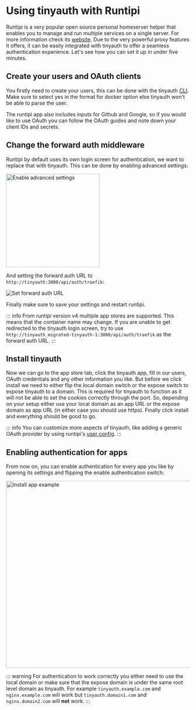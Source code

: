 # Using tinyauth with Runtipi

Runtipi is a very popular open source personal homeserver helper that enables you to manage and run multiple services on a single server. For more information check its [website](https://runtipi.io). Due to the very powerful proxy features it offers, it can be easily integrated with tinyauth to offer a seamless authentication experience. Let's see how you can set it up in under five minutes.

## Create your users and OAuth clients

You firstly need to create your users, this can be done with the tinyauth [CLI](/docs/reference/cli#create-user-command). Make sure to select yes in the format for docker option else tinyauth won't be able to parse the user.

The runtipi app also includes inputs for Github and Google, so if you would like to use OAuth you can follow the OAuth guides and note down your client IDs and secrets.

## Change the forward auth middleware

Runtipi by default uses its own login screen for authentication, we want to replace that with tinyauth. This can be done by enabling advanced settings:

<img src="/screenshots/runtipi-enable-advanced-settings.png" alt="Enable advanced settings" width="256">

And setting the forward auth URL to `http://tinyauth:3000/api/auth/traefik`:

![Set forward auth URL](/screenshots/runtipi-forward-auth-url.png)

Finally make sure to save your settings and restart runtipi.

::: info
From runtipi version v4 multiple app stores are supported. This means that the container name may change. If you are unable to get redirected to the tinyauth login screen, try to use `http://tinyauth_migrated-tinyauth-1:3000/api/auth/traefik` as the forward auth URL.
:::

## Install tinyauth

Now we can go to the app store tab, click the tinyauth app, fill in our users, OAuth credentials and any other information you like. But before we click install we need to either flip the local domain switch or the expose switch to expose tinyauth to a domain. This is required for tinyauth to function as it will not be able to set the cookies correctly through the port. So, depending on your setup either use your local domain as an app URL or the expose domain as app URL (in either case you should use https). Finally click install and everything should be good to go.

::: info
You can customize more aspects of tinyauth, like adding a generic OAuth provider by using runtipi's [user config](https://runtipi.io/docs/guides/customize-app-config).
:::

## Enabling authentication for apps

From now on, you can enable authentication for every app you like by opening its settings and flipping the enable authentication switch:

<img src="/screenshots/runtipi-install-app-example.png" alt="Install app example" width="512">

::: warning
For authentication to work correctly you either need to use the local domain or make sure that the expose domain is under the same root level domain as tinyauth. For example `tinyauth.example.com` and `nginx.example.com` will work but `tinyauth.domain1.com` and `nginx.domain2.com` will **not** work.
:::
